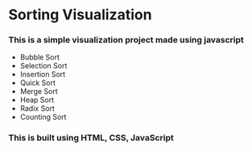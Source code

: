 # Sorting Visualization
### This is a simple visualization project made using javascript 
- Bubble Sort 
- Selection Sort
- Insertion Sort
- Quick Sort
- Merge Sort
- Heap Sort
- Radix Sort
- Counting Sort

### This is built using HTML, CSS, JavaScript <br/>



